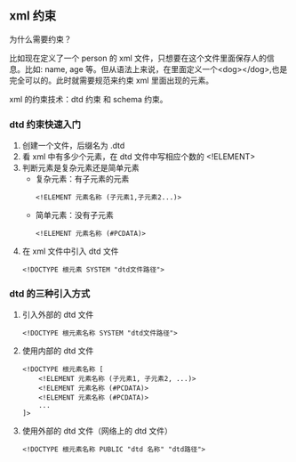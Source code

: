 ## xml 约束
为什么需要约束？

比如现在定义了一个 person 的 xml 文件，只想要在这个文件里面保存人的信息。比如: name, age 等。但从语法上来说，在里面定义一个\<dog>\</dog>,也是完全可以的。此时就需要规范来约束 xml 里面出现的元素。

xml 的约束技术：dtd 约束 和 schema 约束。
### dtd 约束快速入门
1. 创建一个文件，后缀名为 .dtd
2. 看 xml 中有多少个元素，在 dtd 文件中写相应个数的 <!ELEMENT>
3. 判断元素是复杂元素还是简单元素
    - 复杂元素：有子元素的元素
        ```
        <!ELEMENT 元素名称 (子元素1,子元素2...)>
        ```
    - 简单元素：没有子元素
        ```
        <!ELEMENT 元素名称 (#PCDATA)>
        ```
4. 在 xml 文件中引入 dtd 文件
    ```
    <!DOCTYPE 根元素 SYSTEM "dtd文件路径">
    ```
### dtd 的三种引入方式
1. 引入外部的 dtd 文件
    ```
    <!DOCTYPE 根元素名称 SYSTEM "dtd文件路径">
    ```
2. 使用内部的 dtd 文件
    ```
    <!DOCTYPE 根元素名称 [
        <!ELEMENT 元素名称 (子元素1, 子元素2, ...)>
        <!ELEMENT 元素名称 (#PCDATA)>
        <!ELEMENT 元素名称 (#PCDATA)>
        ...
    ]>
    ```
3. 使用外部的 dtd 文件（网络上的 dtd 文件）
    ```
    <!DOCTYPE 根元素名称 PUBLIC "dtd 名称" "dtd路径">
    ```